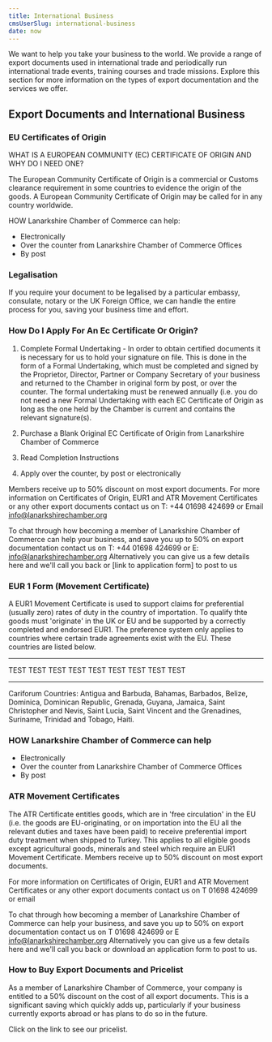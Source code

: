 ```yaml
---
title: International Business
cmsUserSlug: international-business
date: now
---
```


We want to help you take your business to the world. We provide a range of export documents used in international trade and periodically run international trade events, training courses and trade missions. Explore this section for more information on the types of export documentation and the services we offer.

## Export Documents and International Business

### EU Certificates of Origin

WHAT IS A EUROPEAN COMMUNITY (EC) CERTIFICATE OF ORIGIN AND WHY DO I NEED ONE?

The European Community Certificate of Origin is a commercial or Customs clearance requirement in some countries to evidence the origin of the goods. A European Community Certificate of Origin may be called for in any country worldwide.

HOW Lanarkshire Chamber of Commerce can help:

- Electronically
- Over the counter from Lanarkshire Chamber of Commerce Offices
- By post

### Legalisation

If you require your document to be legalised by a particular embassy, consulate, notary or the UK Foreign Office, we can handle the entire process for you, saving your business time and effort.

### How Do I Apply For An Ec Certificate Or Origin?

1. Complete Formal Undertaking - In order to obtain certified documents it is necessary for us to hold your signature on file. This is done in the form of a Formal Undertaking, which must be completed and signed by the Proprietor, Director, Partner or Company Secretary of your business and returned to the Chamber in original form by post, or over the counter. The formal undertaking must be renewed annually (i.e. you do not need a new Formal Undertaking with each EC Certificate of Origin as long as the one held by the Chamber is current and contains the relevant signature(s).

2. Purchase a Blank Original EC Certificate of Origin from Lanarkshire Chamber of Commerce

3. Read Completion Instructions

4. Apply over the counter, by post or electronically

Members receive up to 50% discount on most export documents. For more information on Certificates of Origin, EUR1 and ATR Movement Certificates or any other export documents contact us on T: +44 01698 424699 or Email info@lanarkshirechamber.org

To chat through how becoming a member of Lanarkshire Chamber of Commerce can help your business, and save you up to 50% on export documentation contact us on T: +44 01698 424699 or E: info@lanarkshirechamber.org Alternatively you can give us a few details here and we'll call you back or [link to application form] to post to us

### EUR 1 Form (Movement Certificate)

A EUR1 Movement Certificate is used to support claims for preferential (usually zero) rates of duty in the country of importation. To qualify thte goods must 'originate' in the UK or EU and be supported by a correctly completed and endorsed EUR1. The preference system only applies to countries where certain trade agreements exist with the EU. These countries are listed below.

 ------ ------ ------ 
TEST TEST TEST TEST TEST TEST TEST TEST TEST
 ------ ------ ------  


Cariforum Countries: Antigua and Barbuda, Bahamas, Barbados, Belize, Dominica, Dominican Republic, Grenada, Guyana, Jamaica, Saint Christopher and Nevis, Saint Lucia, Saint Vincent and the Grenadines, Suriname, Trinidad and Tobago, Haiti.

### HOW Lanarkshire Chamber of Commerce can help

- Electronically
- Over the counter from Lanarkshire Chamber of Commerce Offices
- By post

### ATR Movement Certificates

The ATR Certificate entitles goods, which are in 'free circulation' in the EU (i.e. the goods are EU-originating, or on importation into the EU all the relevant duties and taxes have been paid) to receive preferential import duty treatment when shipped to Turkey. This applies to all eligible goods except agricultural goods, minerals and steel which require an EUR1 Movement Certificate.
Members receive up to 50% discount on most export documents.

For more information on Certificates of Origin, EUR1 and ATR Movement Certificates or any other export documents contact us on T 01698 424699 or email

To chat through how becoming a member of Lanarkshire Chamber of Commerce can help your business, and save you up to 50% on export documentation contact us on T 01698 424699 or E info@lanarkshirechamber.org Alternatively you can give us a few details here and we'll call you back or download an application form to post to us.

### How to Buy Export Documents and Pricelist

As a member of Lanarkshire Chamber of Commerce, your company is entitled to a 50% discount on the cost of all export documents. This is a significant saving which quickly adds up, particularly if your business currently exports abroad or has plans to do so in the future.

Click on the link to see our pricelist.